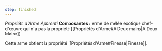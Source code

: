 ```yaml
---
step: finished
---
```

_Propriété d'Arme Apprenti_
__Composantes :__ Arme de mêlée exotique chef-d'œuvre qui n'a pas la propriété [[Propriétés d'Arme#A Deux mains|A Deux Mains]]

Cette arme obtient la propriété [[Propriétés d'Arme#Finesse|Finesse]].